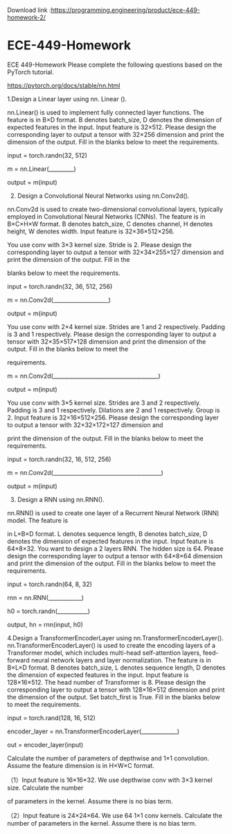 Download link :https://programming.engineering/product/ece-449-homework-2/


# ECE-449-Homework
ECE 449-Homework
Please complete the following questions based on the PyTorch tutorial.

https://pytorch.org/docs/stable/nn.html

1.Design a Linear layer using nn. Linear ().

nn.Linear() is used to implement fully connected layer functions. The feature is in B×D format. B denotes batch_size, D denotes the dimension of expected features in the input. Input feature is 32×512. Please design the corresponding layer to output a tensor with 32×256 dimension and print the dimension of the output. Fill in the blanks below to meet the requirements.

input = torch.randn(32, 512)

m = nn.Linear(_________)

output = m(input)

2. Design a Convolutional Neural Networks using nn.Conv2d().

nn.Conv2d is used to create two-dimensional convolutional layers, typically employed in Convolutional Neural Networks (CNNs). The feature is in B×C×H×W format. B denotes batch_size, C denotes channel, H denotes height, W denotes width. Input feature is 32×36×512×256.

You use conv with 3×3 kernel size. Stride is 2. Please design the corresponding layer to output a tensor with 32×34×255×127 dimension and print the dimension of the output. Fill in the

blanks below to meet the requirements.

input = torch.randn(32, 36, 512, 256)

m = nn.Conv2d(____________________)

output = m(input)

You use conv with 2×4 kernel size. Strides are 1 and 2 respectively. Padding is 3 and 1 respectively. Please design the corresponding layer to output a tensor with 32×35×517×128 dimension and print the dimension of the output. Fill in the blanks below to meet the

requirements.

m = nn.Conv2d(______________________________________)

output = m(input)

You use conv with 3×5 kernel size. Strides are 3 and 2 respectively. Padding is 3 and 1 respectively. Dilations are 2 and 1 respectively. Group is 2. Input feature is 32×16×512×256. Please design the corresponding layer to output a tensor with 32×32×172×127 dimension and

print the dimension of the output. Fill in the blanks below to meet the requirements.

input = torch.randn(32, 16, 512, 256)

m = nn.Conv2d(_______________________________________)

output = m(input)

3. Design a RNN using nn.RNN().

nn.RNN() is used to create one layer of a Recurrent Neural Network (RNN) model. The feature is


in L×B×D format. L denotes sequence length, B denotes batch_size, D denotes the dimension of expected features in the input. Input feature is 64×8×32. You want to design a 2 layers RNN. The hidden size is 64. Please design the corresponding layer to output a tensor with 64×8×64 dimension and print the dimension of the output. Fill in the blanks below to meet the requirements.

input = torch.randn(64, 8, 32)

rnn = nn.RNN(____________)

h0 = torch.randn(___________)

output, hn = rnn(input, h0)

4.Design a TransformerEncoderLayer using nn.TransformerEncoderLayer(). nn.TransformerEncoderLayer() is used to create the encoding layers of a Transformer model, which includes multi-head self-attention layers, feed-forward neural network layers and layer normalization. The feature is in B×L×D format. B denotes batch_size, L denotes sequence length, D denotes the dimension of expected features in the input. Input feature is 128×16×512. The head number of Transformer is 8. Please design the corresponding layer to output a tensor with 128×16×512 dimension and print the dimension of the output. Set batch_first is True. Fill in the blanks below to meet the requirements.

input = torch.rand(128, 16, 512)

encoder_layer = nn.TransformerEncoderLayer(_____________)

out = encoder_layer(input)

Calculate the number of parameters of depthwise and 1×1 convolution. Assume the feature dimension is in H×W×C format.

（1）Input feature is 16×16×32. We use depthwise conv with 3×3 kernel size. Calculate the number

of parameters in the kernel. Assume there is no bias term.

（2）Input feature is 24×24×64. We use 64 1×1 conv kernels. Calculate the number of parameters in the kernel. Assume there is no bias term.
